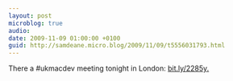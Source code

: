 ```yaml
---
layout: post
microblog: true
audio: 
date: 2009-11-09 01:00:00 +0100
guid: http://samdeane.micro.blog/2009/11/09/t5556031793.html
---
```

There a #ukmacdev meeting tonight in London: [bit.ly/2285y.](http://bit.ly/2285y.)

